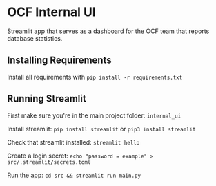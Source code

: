 # OCF Internal UI

Streamlit app that serves as a dashboard for the OCF team that reports database statistics.

## Installing Requirements

Install all requirements with `pip install -r requirements.txt`

## Running Streamlit

First make sure you're in the main project folder: `internal_ui`

Install streamlit: `pip install streamlit` or `pip3 install streamlit`

Check that streamlit installed: `streamlit hello`

Create a login secret: `echo "password = example" > src/.streamlit/secrets.toml`

Run the app: `cd src && streamlit run main.py`




